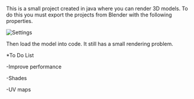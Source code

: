 This is a small project created in java where you can render 3D models. To do this you must export the projects from Blender with the following properties.

![Settings](https://user-images.githubusercontent.com/84816159/191271537-0df7f988-1749-4dd2-9884-77cbf6cfde63.jpg)


Then load the model into code. It still has a small rendering problem.

*To Do List

-Improve performance

-Shades

-UV maps
